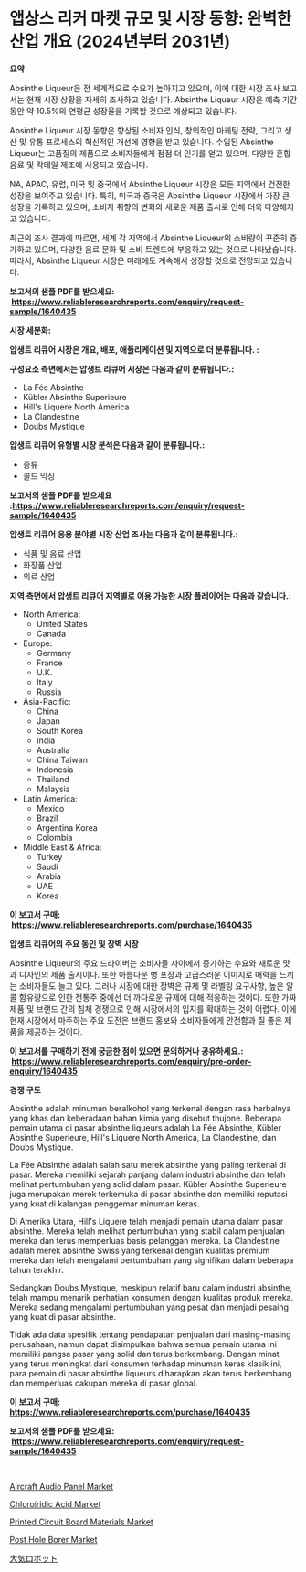<p><h1>앱상스 리커 마켓 규모 및 시장 동향: 완벽한 산업 개요 (2024년부터 2031년)</h1></p><p><strong>요약</strong></p>
<p><p>Absinthe Liqueur은 전 세계적으로 수요가 높아지고 있으며, 이에 대한 시장 조사 보고서는 현재 시장 상황을 자세히 조사하고 있습니다. Absinthe Liqueur 시장은 예측 기간 동안 약 10.5%의 연평균 성장율을 기록할 것으로 예상되고 있습니다.</p><p>Absinthe Liqueur 시장 동향은 향상된 소비자 인식, 창의적인 마케팅 전략, 그리고 생산 및 유통 프로세스의 혁신적인 개선에 영향을 받고 있습니다. 수입된 Absinthe Liqueur는 고품질의 제품으로 소비자들에게 점점 더 인기를 얻고 있으며, 다양한 혼합 음료 및 칵테일 제조에 사용되고 있습니다.</p><p>NA, APAC, 유럽, 미국 및 중국에서 Absinthe Liqueur 시장은 모든 지역에서 건전한 성장을 보여주고 있습니다. 특히, 미국과 중국은 Absinthe Liqueur 시장에서 가장 큰 성장을 기록하고 있으며, 소비자 취향의 변화와 새로운 제품 출시로 인해 더욱 다양해지고 있습니다.</p><p>최근의 조사 결과에 따르면, 세계 각 지역에서 Absinthe Liqueur의 소비량이 꾸준히 증가하고 있으며, 다양한 음료 문화 및 소비 트렌드에 부응하고 있는 것으로 나타났습니다. 따라서, Absinthe Liqueur 시장은 미래에도 계속해서 성장할 것으로 전망되고 있습니다.</p></p>
<p><strong>보고서의 샘플 PDF를 받으세요: &nbsp;<a href="https://www.reliableresearchreports.com/enquiry/request-sample/1640435">https://www.reliableresearchreports.com/enquiry/request-sample/1640435</a></strong></p>
<p><strong>시장 세분화:</strong></p>
<p><strong> 압생트 리큐어 시장은 개요, 배포, 애플리케이션 및 지역으로 더 분류됩니다. :</strong></p>
<p><strong>구성요소 측면에서는 압생트 리큐어 시장은 다음과 같이 분류됩니다.:</strong></p>
<p><ul><li>La Fée Absinthe</li><li>Kübler Absinthe Superieure</li><li>Hill's Liquere North America</li><li>La Clandestine</li><li>Doubs Mystique</li></ul></p>
<p><strong> 압생트 리큐어 유형별 시장 분석은 다음과 같이 분류됩니다.:</strong></p>
<p><ul><li>증류</li><li>콜드 믹싱</li></ul></p>
<p><strong>보고서의 샘플 PDF를 받으세요 :<a href="https://www.reliableresearchreports.com/enquiry/request-sample/1640435">https://www.reliableresearchreports.com/enquiry/request-sample/1640435</a></strong></p>
<p><strong> 압생트 리큐어 응용 분야별 시장 산업 조사는 다음과 같이 분류됩니다.:</strong></p>
<p><ul><li>식품 및 음료 산업</li><li>화장품 산업</li><li>의료 산업</li></ul></p>
<p><strong>지역 측면에서 압생트 리큐어 지역별로 이용 가능한 시장 플레이어는 다음과 같습니다.:</strong></p>
<p><ul>
    <li>
        North America:
        <ul>
            <li>United States</li>
            <li>Canada</li>
        </ul>
    </li>
    <li>
        Europe:
        <ul>
            <li>Germany</li>
            <li>France</li>
            <li>U.K.</li>
            <li>Italy</li>
            <li>Russia</li>
        </ul>
    </li>
    <li>
        Asia-Pacific:
        <ul>
            <li>China</li>
            <li>Japan</li>
            <li>South Korea</li>
            <li>India</li>
            <li>Australia</li>
            <li>China Taiwan</li>
            <li>Indonesia</li>
            <li>Thailand</li>
            <li>Malaysia</li>
        </ul>
    </li>
    <li>
        Latin America:
        <ul>
            <li>Mexico</li>
            <li>Brazil</li>
            <li>Argentina Korea</li>
            <li>Colombia</li>
        </ul>
    </li>
    <li>
        Middle East & Africa:
        <ul>
            <li>Turkey</li>
            <li>Saudi</li>
            <li>Arabia</li>
            <li>UAE</li>
            <li>Korea</li>
        </ul>
    </li>
    </ul></p>
<p><strong>이 보고서 구매: &nbsp;<a href="https://www.reliableresearchreports.com/purchase/1640435">https://www.reliableresearchreports.com/purchase/1640435</a></strong></p>
<p><strong>압생트 리큐어의 주요 동인 및 장벽 시장</strong></p>
<p><p>Absinthe Liqueur의 주요 드라이버는 소비자들 사이에서 증가하는 수요와 새로운 맛과 디자인의 제품 출시이다. 또한 아름다운 병 포장과 고급스러운 이미지로 매력을 느끼는 소비자들도 늘고 있다. 그러나 시장에 대한 장벽은 규제 및 라벨링 요구사항, 높은 알콜 함유량으로 인한 전통주 중에선 더 까다로운 규제에 대해 적응하는 것이다. 또한 가짜 제품 및 브랜드 간의 침체 경쟁으로 인해 시장에서의 입지를 확대하는 것이 어렵다. 이에 현재 시장에서 마주하는 주요 도전은 브랜드 홍보와 소비자들에게 안전함과 질 좋은 제품을 제공하는 것이다.</p></p>
<p><strong>이 보고서를 구매하기 전에 궁금한 점이 있으면 문의하거나 공유하세요.: &nbsp;<a href="https://www.reliableresearchreports.com/enquiry/pre-order-enquiry/1640435">https://www.reliableresearchreports.com/enquiry/pre-order-enquiry/1640435</a></strong></p>
<p><strong>경쟁 구도</strong></p>
<p><p>Absinthe adalah minuman beralkohol yang terkenal dengan rasa herbalnya yang khas dan keberadaan bahan kimia yang disebut thujone. Beberapa pemain utama di pasar absinthe liqueurs adalah La Fée Absinthe, Kübler Absinthe Superieure, Hill's Liquere North America, La Clandestine, dan Doubs Mystique.</p><p>La Fée Absinthe adalah salah satu merek absinthe yang paling terkenal di pasar. Mereka memiliki sejarah panjang dalam industri absinthe dan telah melihat pertumbuhan yang solid dalam pasar. Kübler Absinthe Superieure juga merupakan merek terkemuka di pasar absinthe dan memiliki reputasi yang kuat di kalangan penggemar minuman keras.</p><p>Di Amerika Utara, Hill's Liquere telah menjadi pemain utama dalam pasar absinthe. Mereka telah melihat pertumbuhan yang stabil dalam penjualan mereka dan terus memperluas basis pelanggan mereka. La Clandestine adalah merek absinthe Swiss yang terkenal dengan kualitas premium mereka dan telah mengalami pertumbuhan yang signifikan dalam beberapa tahun terakhir.</p><p>Sedangkan Doubs Mystique, meskipun relatif baru dalam industri absinthe, telah mampu menarik perhatian konsumen dengan kualitas produk mereka. Mereka sedang mengalami pertumbuhan yang pesat dan menjadi pesaing yang kuat di pasar absinthe.</p><p>Tidak ada data spesifik tentang pendapatan penjualan dari masing-masing perusahaan, namun dapat disimpulkan bahwa semua pemain utama ini memiliki pangsa pasar yang solid dan terus berkembang. Dengan minat yang terus meningkat dari konsumen terhadap minuman keras klasik ini, para pemain di pasar absinthe liqueurs diharapkan akan terus berkembang dan memperluas cakupan mereka di pasar global.</p></p>
<p><strong>이 보고서 구매: &nbsp; <a href="https://www.reliableresearchreports.com/purchase/1640435">https://www.reliableresearchreports.com/purchase/1640435</a></strong></p>
<p><strong>보고서의 샘플 PDF를 받으세요: &nbsp;<a href="https://www.reliableresearchreports.com/enquiry/request-sample/1640435">https://www.reliableresearchreports.com/enquiry/request-sample/1640435</a></strong><strong></strong></p>
<p>&nbsp;</p>
<p><p><a href="https://issuu.com/reportprime-2/docs/aircraft-audio-panel-market-size-2030.pptx">Aircraft Audio Panel Market</a></p><p><a href="https://cedar-agate-3da.notion.site/Chloroiridic-Acid-Market-Size-Growth-and-Forecast-from-2024-2031-517a288c87e74f79a0d689c4aefa147b">Chloroiridic Acid Market</a></p><p><a href="https://github.com/lubmix/Market-Research-Report-List-2/blob/main/printed-circuit-board-materials-market.md">Printed Circuit Board Materials Market</a></p><p><a href="https://view.publitas.com/reportprime-1/post-hole-borer-market-size-and-examines-its-market-scope-with-a-primary-focus-on-growth-opportunities-and-forecasted-trends-spanning-from-2024-to-2031/">Post Hole Borer Market</a></p><p><a href="https://github.com/nxboeu02965442/Market-Research-Report-List-1/blob/main/242419710490.md">大気ロボット</a></p></p>